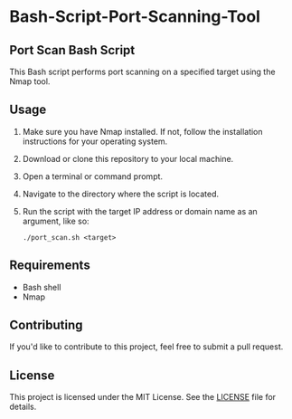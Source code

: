 # Bash-Script-Port-Scanning-Tool

## Port Scan Bash Script

This Bash script performs port scanning on a specified target using the Nmap tool.

## Usage

1. Make sure you have Nmap installed. If not, follow the installation instructions for your operating system.
2. Download or clone this repository to your local machine.
3. Open a terminal or command prompt.
4. Navigate to the directory where the script is located.
5. Run the script with the target IP address or domain name as an argument, like so:

    ```
    ./port_scan.sh <target>
    ```

## Requirements

- Bash shell
- Nmap

## Contributing

If you'd like to contribute to this project, feel free to submit a pull request.

## License

This project is licensed under the MIT License. See the [LICENSE](LICENSE) file for details.
